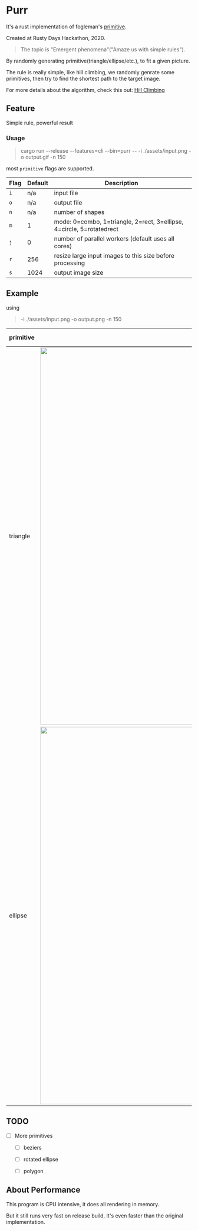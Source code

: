 # Purr

It's a rust implementation of fogleman's [primitive](https://github.com/fogleman/primitive).

Created at Rusty Days Hackathon, 2020.

> The topic is "Emergent phenomena"("Amaze us with simple rules").

By randomly generating primitive(triangle/ellipse/etc.), to fit a given picture.

The rule is really simple, like hill climbing, we randomly genrate some primitives, then try to find the shortest path to the target image.

For more details about the algorithm, check this out: [Hill Climbing](https://en.wikipedia.org/wiki/Hill_climbing)

## Feature

Simple rule, powerful result

### Usage

> cargo run --release --features=cli --bin=purr  --  -i ./assets/input.png -o output.gif -n 150

most `primitive` flags are supported.

| Flag | Default | Description |
| --- | --- | --- |
| `i` | n/a | input file |
| `o` | n/a | output file |
| `n` | n/a | number of shapes |
| `m` | 1 | mode: 0=combo, 1=triangle, 2=rect, 3=ellipse, 4=circle, 5=rotatedrect |
| `j` | 0 | number of parallel workers (default uses all cores) |
| `r` | 256 | resize large input images to this size before processing |
| `s` | 1024 | output image size |

## Example

using

> -i ./assets/input.png -o output.png -n 150

| primitive | input image | output image | process |
| --- | --- | --- | --- |
| triangle | <img src="assets/input.png" width="1024"/> | <img src="https://i.imgur.com/QTCWJQt.png" /> | <img src="https://i.imgur.com/oGO2rnR.gif" /> |
| ellipse | <img src="assets/input.png" width="1024"/> | <img src="https://i.imgur.com/xuWuvs0.png" /> | <img src="https://i.imgur.com/5e4Q8J0.gif" /> |


## TODO

- [ ] More primitives
  - [ ] beziers
  - [ ] rotated ellipse
  - [ ] polygon


## About Performance

This program is CPU intensive, it does all rendering in memory.

But it still runs very fast on release build, It's even faster than the original implementation.


